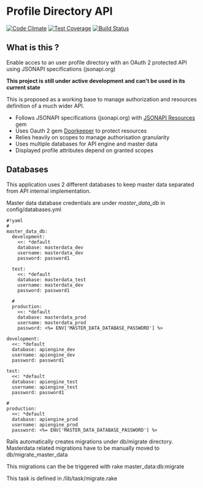 # Profile Directory API #
[![Code Climate](https://codeclimate.com/github/Zooip/ProfileDirectoryAPI/badges/gpa.svg)](https://codeclimate.com/github/Zooip/ProfileDirectoryAPI) [![Test Coverage](https://codeclimate.com/github/Zooip/ProfileDirectoryAPI/badges/coverage.svg)](https://codeclimate.com/github/Zooip/ProfileDirectoryAPI/coverage) [![Build Status](https://travis-ci.org/Zooip/ProfileDirectoryAPI.svg?branch=master)](https://travis-ci.org/Zooip/ProfileDirectoryAPI)
## What is this ? ##

Enable acces to an user profile directory with an OAuth 2 protected API using JSONAPI specifications (jsonapi.org)

**This project is still under active development and can't be used in its current state**

This is proposed as a working base to manage authorization and resources definition of a much wider API.

* Follows JSONAPI specifications (jsonapi.org) with [JSONAPI Resources](https://github.com/cerebris/jsonapi-resources) gem
* Uses Oauth 2 gem [Doorkeeper](https://github.com/doorkeeper-gem/doorkeeper) to protect resources
* Relies heavily on scopes to manage authorisation granularity
* Uses multiple databases for API engine and master data
* Displayed profile attributes depend on granted scopes


## Databases ##
This application uses 2 different databases to keep master data separated from API internal implementation.

Master data database credentials are under *master\_data\_db* in config/databases.yml

```
#!yaml
#
master_data_db:
  development:
    <<: *default
    database: masterdata_dev
    username: masterdata_dev
    password: password1

  test:
    <<: *default
    database: masterdata_test
    username: masterdata_dev
    password: password1

  #
  production:
    <<: *default
    database: masterdata_prod
    username: masterdata_prod
    password: <%= ENV['MASTER_DATA_DATABASE_PASSWORD'] %>

development:
  <<: *default
  database: apiengine_dev
  username: apiengine_dev
  password: password1

test:
  <<: *default
  database: apiengine_test
  username: apiengine_test
  password: password1

#
production:
  <<: *default
  database: apiengine_prod
  username: apiengine_prod
  password: <%= ENV['MASTER_DATA_DATABASE_PASSWORD'] %>
```

Rails automatically creates migrations under db/migrate directory. Masterdata related migrations have to be manually moved to db/migrate_master_data

This migrations can the be triggered with
    rake master_data:db:migrate

This task is defined in /lib/task/migrate.rake
